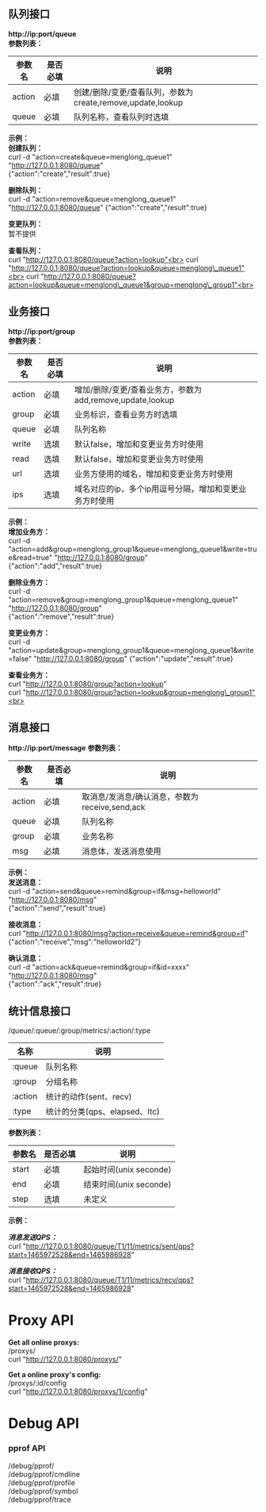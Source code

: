 ## 队列接口
**http://ip:port/queue** <br>
**参数列表：**<br>

| 参数名 | 是否必填 | 说明 |
| ---- | ---- | ----|
| action | 必填 | 创建/删除/变更/查看队列，参数为create,remove,update,lookup |
| queue | 必填 | 队列名称，查看队列时选填 |

**示例：** <br>
**创建队列：** <br>
curl -d "action=create&queue=menglong\_queue1" "http://127.0.0.1:8080/queue" <br>
{"action":"create","result":true} <br>

**删除队列：** <br>
curl -d "action=remove&queue=menglong\_queue1" "http://127.0.0.1:8080/queue"
{"action":"create","result":true} <br>

**变更队列：** <br>
暂不提供 <br>

**查看队列：** <br>
curl "http://127.0.0.1:8080/queue?action=lookup"<br>
curl "http://127.0.0.1:8080/queue?action=lookup&queue=menglong\_queue1"<br>
curl "http://127.0.0.1:8080/queue?action=lookup&queue=menglong\_queue1&group=menglong\_group1"<br>

## 业务接口
**http://ip:port/group** <br>
**参数列表：** <br>

| 参数名 | 是否必填 | 说明 |
| ---- | ---- | ----|
| action | 必填 | 增加/删除/变更/查看业务方，参数为add,remove,update,lookup |
| group | 必填 | 业务标识，查看业务方时选填 |
| queue | 必填 | 队列名称 |
| write | 选填 | 默认false，增加和变更业务方时使用 |
| read | 选填 | 默认false，增加和变更业务方时使用 |
| url | 选填 | 业务方使用的域名，增加和变更业务方时使用 |
| ips | 选填 | 域名对应的ip，多个ip用逗号分隔，增加和变更业务方时使用 |

**示例：** <br>
**增加业务方：** <br>
curl -d "action=add&group=menglong\_group1&queue=menglong\_queue1&write=true&read=true" "http://127.0.0.1:8080/group" <br>
{"action":"add","result":true} <br>

**删除业务方：** <br>
curl -d "action=remove&group=menglong\_group1&queue=menglong\_queue1" "http://127.0.0.1:8080/group" <br>
{"action":"remove","result":true} <br>

**变更业务方：** <br>
curl -d "action=update&group=menglong\_group1&queue=menglong\_queue1&write=false" "http://127.0.0.1:8080/group"
{"action":"update","result":true}<br>

**查看业务方：** <br>
curl "http://127.0.0.1:8080/group?action=lookup" <br>
curl "http://127.0.0.1:8080/group?action=lookup&group=menglong\_group1"<br>


## 消息接口
**http://ip:port/message**
**参数列表：** <br>

| 参数名 | 是否必填 | 说明 |
| ---- | ---- | ----|
| action | 必填 | 取消息/发消息/确认消息，参数为receive,send,ack |
| queue | 必填 | 队列名称 |
| group | 必填 | 业务名称 |
| msg | 必填 | 消息体，发送消息使用 |

**示例：** <br>
**发送消息：** <br>
curl -d "action=send&queue=remind&group=if&msg=helloworld" "http://127.0.0.1:8080/msg" <br>
{"action":"send","result":true} <br>

**接收消息：** <br>
curl "http://127.0.0.1:8080/msg?action=receive&queue=remind&group=if" <br>
{"action":"receive","msg":"helloworld2"} <br>

**确认消息：** <br>
curl -d "action=ack&queue=remind&group=if&id=xxxx" "http://127.0.0.1:8080/msg" <br>
{"action":"ack","result":true} <br>

## 统计信息接口
/queue/:queue/:group/metrics/:action/:type <br>

| 名称 | 说明 |
| ---- |---- |
| :queue | 队列名称 |
| :group | 分组名称 |
| :action | 统计的动作(sent、recv) |
| :type | 统计的分类(qps、elapsed、ltc) |


**参数列表：** <br>

| 参数名 | 是否必填 | 说明 |
| ---- | ---- | ----|
| start | 必填 | 起始时间(unix seconde) |
| end | 必填 | 结束时间(unix seconde) |
| step | 选填 | 未定义 |

**示例：** <br>

***消息发送QPS：*** <br>
curl "http://127.0.0.1:8080/queue/T1/11/metrics/sent/qps?start=1465972528&end=1465986928" <br>

***消息接收QPS：*** <br>
curl "http://127.0.0.1:8080/queue/T1/11/metrics/recv/qps?start=1465972528&end=1465986928" <br>

<!-- ## 报警接口(定义中)
**http://ip:port/alarm** <br>
type：heap，send.second，receive.second <br> -->
# Proxy API
**Get all online proxys:** <br>
/proxys/ <br>
curl "http://127.0.0.1:8080/proxys/" <br>

**Get a online proxy's config:** <br>
/proxys/:id/config <br>
curl "http://127.0.0.1:8080/proxys/1/config" <br>


# Debug API
### pprof API
/debug/pprof/ <br>
/debug/pprof/cmdline <br>
/debug/pprof/profile <br>
/debug/pprof/symbol <br>
/debug/pprof/trace <br>
